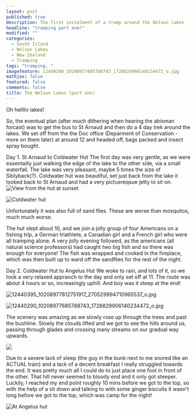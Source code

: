 ```yaml
---
layout: post
published: true
description: The first instalment of a tramp around the Nelson lakes
headline: "tramping part one!"
modified: ""
categories: 
  - South Island
  - Nelson Lakes
  - New Zealand
  - Tramping
tags: "tramping, "
imagefeature: 12440290_10208977685788743_1728829906140234472_o.jpg
mathjax: false
featured: false
comments: false
title: The Nelson Lakes (part one)
---
```



Oh hellllo lakes!

So, the eventual plan (after much dithering when hearing the abisman forcast) was to get the bus to St Arnaud and then do a 4 day trek around the lakes. We set off from the the Doc office (Deparment of Conservation - more on them later) at around 12 and headed off, bags packed and insect spray bought.

Day 1. St Arnaud to Coldwater Hut
The first day was very gentle, as we were essentailly just walking the edge of the lake to the other side, via a small waterfall. The lake was very pleasant, maybe 5 times the size of Siblyback(?). Coldwater hut was beautiful, set just back from the lake it looked back to St Arnaud and had a very pictuereqsue jetty to sit on.
![View from the hut at sunset]({{site.baseurl}}/images/12378004_10208977680908621_7326704511289577259_o.jpg)

![Coldwater hut]({{site.baseurl}}/images/12885990_10208977727829794_3546334711703367158_o.jpg)

Unfortunately it was also full of sand flies. These are worse than mosquitos, much much worse.

The hut slept about 10, and we join a jolly group of four Americans on a fishing trip, a German triathlete, a Canadian girl and a French girl who were all tramping alone. A very jolly evening followed, as the americans (all natural science professors) had caught two big fish and so there was enough for everyone! The fish was wrapped and cooked in the fireplace, which was then built up to ward off the sandflies for the rest of the night.

Day 2. Coldwater Hut to Angelus Hut
We woke to rain, and lots of it, so we took a very relaxed appraoch to the day and only set off at 11. The route was about 4 hours or so, increasingly uphill. And boy was it steep at the end! 

![12440395_10208977812751917_270529994710965537_o.jpg]({{site.baseurl}}/images/12440395_10208977812751917_270529994710965537_o.jpg)

![12440290_10208977685788743_1728829906140234472_o.jpg]({{site.baseurl}}/images/12440290_10208977685788743_1728829906140234472_o.jpg)

The scenery was amazing as we slowly rose up through the trees and past the bushline. Slowly the clouds lifted and we got to see the hills around us, passing through glades and crossing many streams on our gradual way upwards.

![]({{site.baseurl}}/images/12719587_10208977696309006_2693156358950605456_o.jpg)

Due to a severe lack of sleep (the guy in the bunk next to me snored like an ACTUAL train) and a lack of a decent breakfast I really struggled towards the end. It was pretty much all I could do to just place one foot in front of the other. That hill never seemed to bloody end and it only got steeper.
Luckily, I reached my end point roughly 10 mins before we got to the top, so with the help of a sit down and talking to with some ginger biscuits it wasn't long before we got to the top, which was camp for the night!

![At Angelus hut]({{site.baseurl}}/images/11143242_10208977865273230_332184925880859513_o.jpg)

